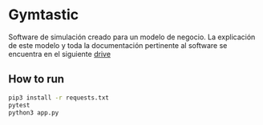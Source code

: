 # Gymtastic

Software de simulación creado para un modelo de negocio. La explicación de este modelo y toda la documentación pertinente al software se encuentra en el siguiente [drive](https://drive.google.com/drive/folders/1OofW_EHtT0Vt9r-b7944PcQmaVj7NtGc?usp=sharing)

## How to run

```bash
pip3 install -r requests.txt
pytest
python3 app.py
```
